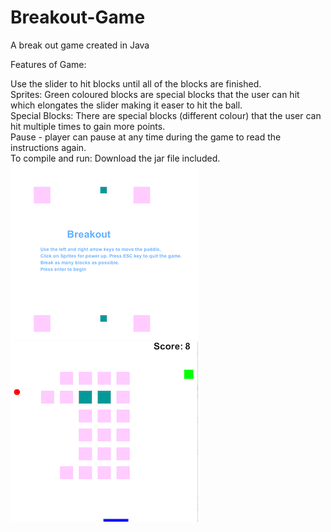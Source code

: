 # Breakout-Game
A break out game created in Java

Features of Game:

Use the slider to hit blocks until all of the blocks are finished.<br/>
Sprites: Green coloured blocks are special blocks that the user can hit which elongates the slider making it easer to hit the ball.<br/>
Special Blocks: There are special blocks (different colour) that the user can hit multiple times to gain more points.<br/>
Pause - player can pause at any time during the game to read the instructions again.<br/>
To compile and run: Download the jar file included.<br/>
![](https://github.com/Nv1298/Breakout-Game/blob/master/Screen%20Shot%202019-11-08%20at%2010.35.09%20PM.png) ![](https://github.com/Nv1298/Breakout-Game/blob/master/Screen%20Shot%202019-11-08%20at%2010.39.34%20PM.png)
